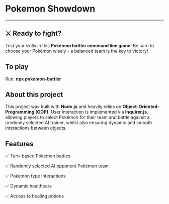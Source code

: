 # Pokemon Showdown

---

## ⚔️ Ready to fight?

Test your skills in this **Pokémon battler command line game**! Be sure to choose your Pokémon wisely - a balanced team is the key to victory!

## To play

Run: **npx pokemon-battler**

## About this project

This project was built with **Node.js** and heavily relies on **Object-Oriented-Programming (OOP)**.
User interaction is implemented via **Inquirer.js**, allowing players to select Pokémon for their team and battle against a randomly selected AI trainer, whilst also ensuring dynamic and smooth interactions between objects.

## Features

✅ Turn-based Pokémon battles

✅ Randomly selected AI opponent Pokémon team

✅ Pokémon type interactions

✅ Dynamic healthbars

✅ Access to healing potions
